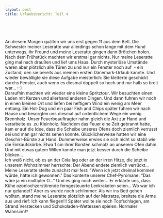 ```yaml
---
layout: post
title: Urlaubsbericht: Teil 4

---
```


 

An diesem Morgen quälten wir uns erst gegen 11 aus dem Bett. Die Schwester meiner Leseratte war allerdings schon lange mit dem Hund unterwegs, ihr Freund und meine Leseratte gingen dann Brötchen holen. Nach dem Frühstück machten wir erstmal gar nichts. Nur meine Leseratte ging mal nach draußen und lief ums Haus. Durch mysteriöse Umstände waren aber plötzlich alle Türen zu und nur ein Fenster noch auf  - ein Zustand, den sie bereits aus meinem ersten Dänemark-Urlaub kannte. Und wieder bewältigte sie diese Aufgabe meisterlich: Sie kletterte geschickt durchs Fenster, auch wenn es diesmal doppelt so hoch und nur halb so breit war... :-)  
Daraufhin machten wir wieder eine kleine Spritztour. Wir besuchten einen Laden mit Kerzen und allerhand anderen Dingen. Und dann fuhren wir noch in einen kleinen Ort und liefen bei heftigem Wind ein wenig am Meer entlang. Ein Hot-Dog und ein paar Fish and Chips später fuhren wir nach Hause und besorgten uns diesmal auf ordentlichem Wege ein wenig Brennholz. Unser Feuerbeauftragter nahm gleich die Axt zur Hand und verarbeite es  zu Kleinholz. Nachdem das Feuer eine Zeit gebrannt hatte, kam er auf die Idee, dass die Scheibe unseres Ofens doch ziemlich verrusst sei und man gar nichts sehen könnte. Glücklicherweise hatten wir eine Geschirr-Bürste zur Hand. Dummerweise erwies sie sich nicht so stabil wie die Einkaufskörbe. Etwa 1 cm ihrer Borsten schmolz an unserem Ofen dahin. Und mit etwas gutem Willen konnte man jetzt besser durch die Scheibe blicken...  
Ich weiß nicht, ob es an der Cola lag oder an der irren Hitze, die jetzt in unserem Wohnzimmer herrschte: Der Abend endete ziemlich verrückt...  Meine Leseratte stellte zunächst mal fest: "Wenn ich jetzt dreimal kommen würde, hätte ich gewonnen." Das konterte unserer Chef-Pyromane: "Das wäre ja ein multipler O..." Und es ging noch weiter... Er erklärte uns, dass Kühe ozonlochzerstörende ferngesteuerte Lenkraketen seien... Wo war ich nur gelandet? Aber es wurde noch schlimmer: Als wir ins Bett gehen wollten, stand meine Leseratte plötzlich auf der Matratze, breitete die Arme aus und rief: Ich kann fliegen!!! Später wollte sie noch Topfschlagen, am Strand Verstecken und Schokoladen-Wettessen spielen. Normaler Wahnsinn!?

